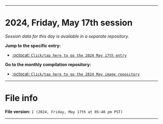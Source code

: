 
***

# 2024, Friday, May 17th session

_Session data for this day is available in a separate repository._

**Jump to the specific entry:**

- [:octocat: `Click/tap here to go the 2024 May 17th entry`](https://github.com/seanpm2001/SeansLifeArchive_Images_ModernSmurfsVillage_Y2024_V5/tree/SeansLifeArchive_ModernSmurfsVillage_Y2024_V5_Main-dev/2024/05_May/17/)

**Go to the monthly compilation repository:**

- [:octocat: `Click/tap here to go the 2024 May image repository`](https://github.com/seanpm2001/SeansLifeArchive_Images_ModernSmurfsVillage_Y2024_V5/)

***

# File info

**File version:** `1 (2024, Friday, May 17th at 05:40 pm PST)`

***
